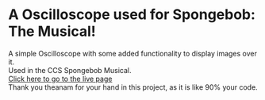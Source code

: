 # A Oscilloscope used for Spongebob: The Musical!
A simple Oscilloscope with some added functionality to display images over it. 
<br>
Used in the CCS Spongebob Musical.
<br>
<a href="link.link">Click here to go to the live page</a>
<br>
Thank you theanam for your hand in this project, as it is like 90% your code.
